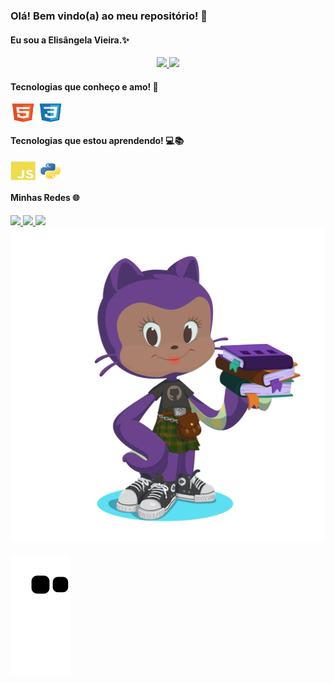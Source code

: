 ### Olá! Bem vindo(a) ao meu repositório! 🤩  
#### Eu sou a Elisângela Vieira.✨

<div align="center">
  <a href="https://github.com/EllieVieira">
    <img height="180em" src="https://github-readme-stats.vercel.app/api?username=EllieVieira&show_icons=true&theme=nightowl&include_all_commits=true&count_private=true"/>
    <img height="180em" src="https://github-readme-stats.vercel.app/api/top-langs/?username=EllieVieira&layout=compact&langs_count=7&theme=nightowl"/>
  </a>
</div>

  <div style="flex: 1; min-width: 200px;">

  #### Tecnologias que conheço e amo! 💖  
  <div style="display: inline_block">
    <img align="center" alt="Ellie-HTML" height="30" width="40" src="https://raw.githubusercontent.com/devicons/devicon/master/icons/html5/html5-original.svg">
    <img align="center" alt="Ellie-CSS" height="30" width="40" src="https://raw.githubusercontent.com/devicons/devicon/master/icons/css3/css3-original.svg">

  #### Tecnologias que estou aprendendo! 💻📚  
  <img align="center" alt="Ellie-Js" height="30" width="40" src="https://raw.githubusercontent.com/devicons/devicon/master/icons/javascript/javascript-plain.svg">
    <img align="center" alt="Ellie-Python" height="30" width="40" src="https://raw.githubusercontent.com/devicons/devicon/master/icons/python/python-original.svg">
  </div>

  #### Minhas Redes 🌐
  <div style="display: inline_block">
    <a href="https://www.linkedin.com/in/eelisangelavieira/" target="_blank">
      <img src="https://img.shields.io/badge/-LinkedIn-%230077B5?style=for-the-badge&logo=linkedin&logoColor=white">
    </a>
    <a href="https://www.instagram.com/ellievieira_b/" target="_blank">
      <img src="https://img.shields.io/badge/-Instagram-%23E4405F?style=for-the-badge&logo=instagram&logoColor=white">
    </a>
    <a href="https://twitter.com/EllieVieira_B" target="_blank">
      <img src="https://img.shields.io/badge/Twitter-1DA1F2?style=for-the-badge&logo=twitter&logoColor=white">
    </a>
     <img src="https://github.com/EllieVieira/EllieVieira/blob/main/img/octocat.png?raw=true" alt="Octocat" width="auto" style="border-radius: 10px;">
  </div>

</div>

<br>
 
<picture>
<source media="(prefers-color-scheme: dark)" srcset="https://raw.githubusercontent.com/EllieVieira/EllieVieira/output/github-contribution-grid-snake-dark.svg">
<source media="(prefers-color-scheme: light)" srcset="https://raw.githubusercontent.com/EllieVieira/EllieVieira/output/github-contribution-grid-snake.svg">
<img alt="github contribution grid snake animation" src="https://raw.githubusercontent.com/EllieVieira/EllieVieira/output/github-contribution-grid-snake.svg">
</picture>
